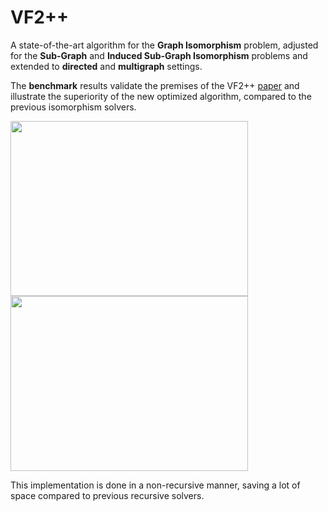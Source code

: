 # VF2++
A state-of-the-art algorithm for the **Graph Isomorphism** problem, adjusted for the **Sub-Graph** and 
**Induced Sub-Graph Isomorphism** problems and extended to **directed** and **multigraph** settings.

The **benchmark** results validate the premises of the VF2++ [paper](https://www.sciencedirect.com/science/article/pii/S0166218X18300829) and illustrate the superiority of the new optimized algorithm, compared to the previous isomorphism solvers.

<p float="left">
  <img src="https://user-images.githubusercontent.com/74412906/183061145-abf6df32-f9c4-4c32-86cd-9d67bd7e3d4e.png" width="380" height="280">
  <img src="https://user-images.githubusercontent.com/74412906/183061153-d5e7a319-7cb0-487a-854b-b468d31389c3.png" width="380" height="280">
</p>

This implementation is done in a non-recursive manner, saving a lot of space compared to previous recursive solvers. 
